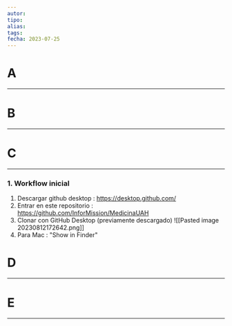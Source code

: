 ```yaml
---
autor:
tipo:
alias:
tags: 
fecha: 2023-07-25
---
```


# A
- - -

# B
- - -

# C
- - -
### 1. Workflow inicial

1. Descargar github desktop : https://desktop.github.com/
2. Entrar en este repositorio : https://github.com/InforMission/MedicinaUAH
3. Clonar con GitHub Desktop (previamente descargado) ![[Pasted image 20230812172642.png]]
4. Para Mac : "Show in Finder"

# D
- - -

# E
- - -